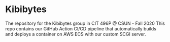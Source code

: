 # Kibibytes
The repository for the Kibibytes group in CIT 496P @ CSUN - Fall 2020
This repo contains our GitHub Action CI/CD pipeline that automatically builds and deploys a container on AWS ECS with our custom SCGI server.
